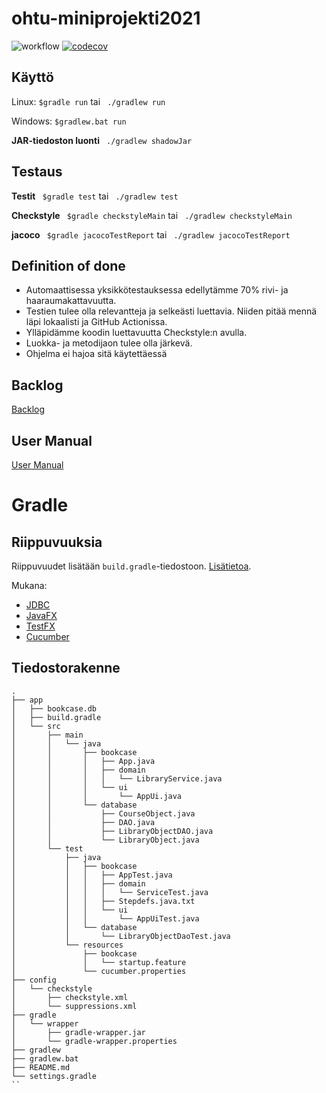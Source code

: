 # ohtu-miniprojekti2021 

![workflow](https://github.com/nothros/ohtu-miniprojekti2021/actions/workflows/main.yml/badge.svg)
 [![codecov](https://codecov.io/gh/nothros/ohtu-miniprojekti2021/branch/main/graph/badge.svg?token=T5B64DEFPH)](https://codecov.io/gh/nothros/ohtu-miniprojekti2021)

## Käyttö

Linux: ```$gradle run``` tai ``` ./gradlew run``` 

Windows: ``` $gradlew.bat run ```

**JAR-tiedoston luonti** ``` ./gradlew shadowJar``` 

## Testaus 

**Testit** ``` $gradle test``` tai ``` ./gradlew test```

**Checkstyle** ``` $gradle checkstyleMain``` tai ``` ./gradlew checkstyleMain```

**jacoco** ``` $gradle jacocoTestReport``` tai ``` ./gradlew jacocoTestReport```


## Definition of done

- Automaattisessa yksikkötestauksessa edellytämme 70% rivi- ja haaraumakattavuutta.
- Testien tulee olla relevantteja ja selkeästi luettavia. Niiden pitää mennä läpi lokaalisti ja GitHub Actionissa.
- Ylläpidämme koodin luettavuutta Checkstyle:n avulla. 
- Luokka- ja metodijaon tulee olla järkevä.
- Ohjelma ei hajoa sitä käytettäessä

## Backlog

[Backlog](https://docs.google.com/spreadsheets/d/1Mqu61MkBKXb47hqxVo3GOnbK3Os7-lqfA4JLydHTWgk/edit?usp=sharing)

## User Manual

[User Manual](https://github.com/nothros/ohtu-miniprojekti2021/blob/main/documents/User%20Manual.md)

# Gradle

## Riippuvuuksia
Riippuvuudet lisätään ```build.gradle```-tiedostoon. [Lisätietoa](https://docs.gradle.org/current/userguide/dependency_management_for_java_projects.html).

Mukana:
- [JDBC](https://github.com/xerial/sqlite-jdbc)
- [JavaFX](https://openjfx.io/)
- [TestFX](https://github.com/TestFX/TestFX)
- [Cucumber](https://cucumber.io/)


## Tiedostorakenne
```
.
├── app
│   ├── bookcase.db
│   ├── build.gradle
│   └── src
│       ├── main
│       │   └── java
│       │       ├── bookcase
│       │       │   ├── App.java
│       │       │   ├── domain
│       │       │   │   └── LibraryService.java
│       │       │   └── ui
│       │       │       └── AppUi.java
│       │       └── database
│       │           ├── CourseObject.java
│       │           ├── DAO.java
│       │           ├── LibraryObjectDAO.java
│       │           └── LibraryObject.java
│       └── test
│           ├── java
│           │   ├── bookcase
│           │   │   ├── AppTest.java
│           │   │   ├── domain
│           │   │   │   └── ServiceTest.java
│           │   │   ├── Stepdefs.java.txt
│           │   │   └── ui
│           │   │       └── AppUiTest.java
│           │   └── database
│           │       └── LibraryObjectDaoTest.java
│           └── resources
│               ├── bookcase
│               │   └── startup.feature
│               └── cucumber.properties
├── config
│   └── checkstyle
│       ├── checkstyle.xml
│       └── suppressions.xml
├── gradle
│   └── wrapper
│       ├── gradle-wrapper.jar
│       └── gradle-wrapper.properties
├── gradlew
├── gradlew.bat
├── README.md
└── settings.gradle
``
